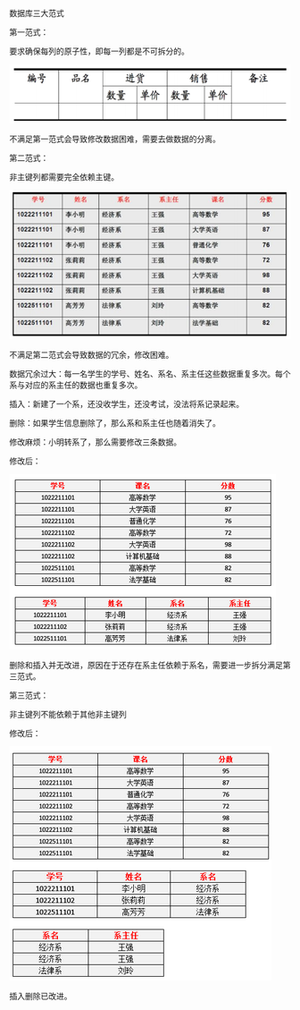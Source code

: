 数据库三大范式

第一范式：

要求确保每列的原子性，即每一列都是不可拆分的。

![img](MySQL.assets/24afd11455ac34a280fa83e4e8d75ccc_720w.png)

不满足第一范式会导致修改数据困难，需要去做数据的分离。

第二范式：

非主键列都需要完全依赖主键。

![img](MySQL.assets/5b16f655b57a957bfa340d0a996a0eea_720w.jpg)

不满足第二范式会导致数据的冗余，修改困难。

数据冗余过大：每一名学生的学号、姓名、系名、系主任这些数据重复多次。每个系与对应的系主任的数据也重复多次。

插入：新建了一个系，还没收学生，还没考试，没法将系记录起来。

删除：如果学生信息删除了，那么系和系主任也随着消失了。

修改麻烦：小明转系了，那么需要修改三条数据。

修改后：

![img](MySQL.assets/44af74509a4e21372ed372be8560539d_720w.png)

删除和插入并无改进，原因在于还存在系主任依赖于系名，需要进一步拆分满足第三范式。

第三范式：

非主键列不能依赖于其他非主键列

修改后：

![img](MySQL.assets/8bca802bcff92a8945bf808d18d7ec62_720w.png)

插入删除已改进。
